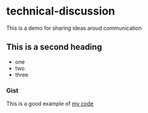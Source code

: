 # technical-discussion
This is a demo for sharing ideas aroud communication


## This is a second heading

* one
* two
* three


### Gist

This is a good example of [my code](https://gist.github.com/DominikG00d/e6b4b3cdca5f00c336fbf9adac6d9a9a)
